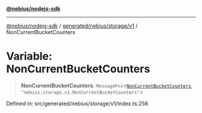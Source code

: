 [**@nebius/nodejs-sdk**](../../../../../README.md)

***

[@nebius/nodejs-sdk](../../../../../README.md) / [generated/nebius/storage/v1](../README.md) / NonCurrentBucketCounters

# Variable: NonCurrentBucketCounters

> **NonCurrentBucketCounters**: `MessageFns`\<[`NonCurrentBucketCounters`](../interfaces/NonCurrentBucketCounters.md), `"nebius.storage.v1.NonCurrentBucketCounters"`\>

Defined in: src/generated/nebius/storage/v1/index.ts:256

